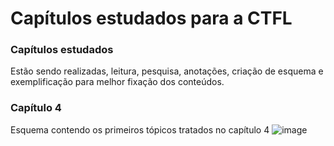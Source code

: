 # Capítulos estudados para a CTFL
### Capítulos estudados
Estão sendo realizadas, leitura, pesquisa, anotações, criação de esquema e exemplificação para melhor fixação dos conteúdos.



### Capítulo 4
Esquema contendo os primeiros tópicos tratados no capítulo 4
![image](https://github.com/Natalirodriguess/estudos/assets/101203099/9eee69e5-1222-4f97-981d-2525818ac635)





